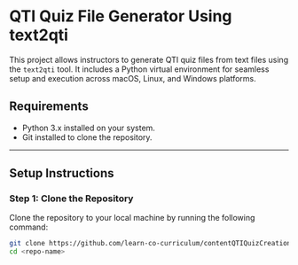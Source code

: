 # **QTI Quiz File Generator Using text2qti**

This project allows instructors to generate QTI quiz files from text files using the `text2qti` tool. It includes a Python virtual environment for seamless setup and execution across macOS, Linux, and Windows platforms. 

## **Requirements**
- Python 3.x installed on your system.
- Git installed to clone the repository.

---

## **Setup Instructions**

### Step 1: **Clone the Repository**
Clone the repository to your local machine by running the following command:
```bash
git clone https://github.com/learn-co-curriculum/contentQTIQuizCreation.git
cd <repo-name>
